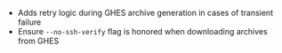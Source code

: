 - Adds retry logic during GHES archive generation in cases of transient failure
- Ensure `--no-ssh-verify` flag is honored when downloading archives from GHES
